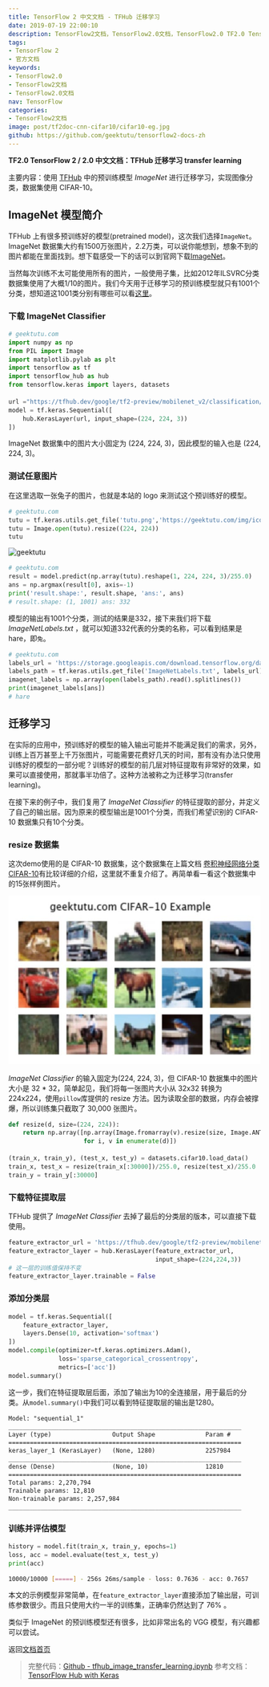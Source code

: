 ```yaml
---
title: TensorFlow 2 中文文档 - TFHub 迁移学习
date: 2019-07-19 22:00:10
description: TensorFlow2文档，TensorFlow2.0文档，TensorFlow2.0 TF2.0 TensorFlow 2 / 2.0 官方文档中文版，迁移学习(transfer learning)分类 CIFAR-10 。
tags:
- TensorFlow 2
- 官方文档
keywords:
- TensorFlow2.0
- TensorFlow2文档
- TensorFlow2.0文档
nav: TensorFlow
categories:
- TensorFlow2文档
image: post/tf2doc-cnn-cifar10/cifar10-eg.jpg
github: https://github.com/geektutu/tensorflow2-docs-zh
---
```


**TF2.0 TensorFlow 2 / 2.0 中文文档：TFHub 迁移学习 transfer learning**

主要内容：使用 [TFHub](https://www.tensorflow.org/hub) 中的预训练模型 _ImageNet_ 进行迁移学习，实现图像分类，数据集使用 CIFAR-10。

## ImageNet 模型简介

TFHub 上有很多预训练好的模型(pretrained model)，这次我们选择`ImageNet`。ImageNet 数据集大约有1500万张图片，2.2万类，可以说你能想到，想象不到的图片都能在里面找到。想下载感受一下的话可以到官网下载[ImageNet](http://www.image-net.org/)。

当然每次训练不太可能使用所有的图片，一般使用子集，比如2012年ILSVRC分类数据集使用了大概1/10的图片。我们今天用于迁移学习的预训练模型就只有1001个分类，想知道这1001类分别有哪些可以看[这里](https://storage.googleapis.com/download.tensorflow.org/data/ImageNetLabels.txt)。

### 下载  ImageNet Classifier
 
```python
# geektutu.com
import numpy as np
from PIL import Image
import matplotlib.pylab as plt
import tensorflow as tf
import tensorflow_hub as hub
from tensorflow.keras import layers, datasets

url ="https://tfhub.dev/google/tf2-preview/mobilenet_v2/classification/4"
model = tf.keras.Sequential([
    hub.KerasLayer(url, input_shape=(224, 224, 3))
])
```

ImageNet 数据集中的图片大小固定为 (224, 224, 3)，因此模型的输入也是 (224, 224, 3)。

### 测试任意图片

在这里选取一张兔子的图片，也就是本站的 logo 来测试这个预训练好的模型。

```python
# geektutu.com
tutu = tf.keras.utils.get_file('tutu.png','https://geektutu.com/img/icon.png')
tutu = Image.open(tutu).resize((224, 224))
tutu
```
![geektutu](https://geektutu.com/img/icon.png)

```python
# geektutu.com
result = model.predict(np.array(tutu).reshape(1, 224, 224, 3)/255.0)
ans = np.argmax(result[0], axis=-1)
print('result.shape:', result.shape, 'ans:', ans)
# result.shape: (1, 1001) ans: 332
```

模型的输出有1001个分类，测试的结果是332，接下来我们将下载 _ImageNetLabels.txt_ ，就可以知道332代表的分类的名称，可以看到结果是 hare，即`兔`。

```python
# geektutu.com
labels_url = 'https://storage.googleapis.com/download.tensorflow.org/data/ImageNetLabels.txt'
labels_path = tf.keras.utils.get_file('ImageNetLabels.txt', labels_url)
imagenet_labels = np.array(open(labels_path).read().splitlines())
print(imagenet_labels[ans])
# hare
```

## 迁移学习

在实际的应用中，预训练好的模型的输入输出可能并不能满足我们的需求，另外，训练上百万甚至上千万张图片，可能需要花费好几天的时间，那有没有办法只使用训练好的模型的一部分呢？训练好的模型的前几层对特征提取有非常好的效果，如果可以直接使用，那就事半功倍了。这种方法被称之为迁移学习(transfer learning)。

在接下来的例子中，我们复用了  _ImageNet Classifier_  的特征提取的部分，并定义了自己的输出层。因为原来的模型输出是1001个分类，而我们希望识别的 CIFAR-10 数据集只有10个分类。

### resize 数据集

这次demo使用的是 CIFAR-10 数据集，这个数据集在上篇文档 [卷积神经网络分类 CIFAR-10](https://geektutu.com/post/tf2doc-cnn-cifar10.html)有比较详细的介绍，这里就不重复介绍了。再简单看一看这个数据集中的15张样例图片。

![CIFAR-10 examples](tf2doc-tfhub-image-tl/cifar10-eg.jpg)

 _ImageNet Classifier_ 的输入固定为(224, 224, 3)，但 CIFAR-10 数据集中的图片大小是 32 * 32，简单起见，我们将每一张图片大小从 32x32 转换为 224x224，使用`pillow`库提供的 resize 方法。因为读取全部的数据，内存会被撑爆，所以训练集只截取了 30,000 张图片。

```python
def resize(d, size=(224, 224)):
    return np.array([np.array(Image.fromarray(v).resize(size, Image.ANTIALIAS))
                     for i, v in enumerate(d)])

(train_x, train_y), (test_x, test_y) = datasets.cifar10.load_data()
train_x, test_x = resize(train_x[:30000])/255.0, resize(test_x)/255.0
train_y = train_y[:30000]
```

### 下载特征提取层

TFHub 提供了 _ImageNet Classifier_ 去掉了最后的分类层的版本，可以直接下载使用。

```python
feature_extractor_url = 'https://tfhub.dev/google/tf2-preview/mobilenet_v2/feature_vector/4'
feature_extractor_layer = hub.KerasLayer(feature_extractor_url,
                                         input_shape=(224,224,3))
# 这一层的训练值保持不变
feature_extractor_layer.trainable = False
```

### 添加分类层

```python
model = tf.keras.Sequential([
    feature_extractor_layer,
    layers.Dense(10, activation='softmax')
])
model.compile(optimizer=tf.keras.optimizers.Adam(),
              loss='sparse_categorical_crossentropy',
              metrics=['acc'])
model.summary()
```

这一步，我们在特征提取层后面，添加了输出为10的全连接层，用于最后的分类。从`model.summary()`中我们可以看到特征提取层的输出是1280。

```
Model: "sequential_1"
_________________________________________________________________
Layer (type)                 Output Shape              Param #   
=================================================================
keras_layer_1 (KerasLayer)   (None, 1280)              2257984   
_________________________________________________________________
dense (Dense)                (None, 10)                12810     
=================================================================
Total params: 2,270,794
Trainable params: 12,810
Non-trainable params: 2,257,984
_________________________________________________________________
```

### 训练并评估模型

```python
history = model.fit(train_x, train_y, epochs=1)
loss, acc = model.evaluate(test_x, test_y)
print(acc)
```

```bash
10000/10000 [=====] - 256s 26ms/sample - loss: 0.7636 - acc: 0.7657
```

本文的示例模型非常简单，在`feature_extractor_layer`直接添加了输出层，可训练参数很少。而且只使用大约一半的训练集，正确率仍然达到了 76% 。

类似于 ImageNet 的预训练模型还有很多，比如非常出名的 VGG 模型，有兴趣都可以尝试。

返回[文档首页](https://geektutu.com/post/tf2doc.html)

> 完整代码：[Github - tfhub_image_transfer_learning.ipynb](https://github.com/geektutu/tensorflow2-docs-zh/tree/master/code)
> 参考文档：[TensorFlow Hub with Keras](https://www.tensorflow.org/beta/tutorials/images/hub_with_keras)